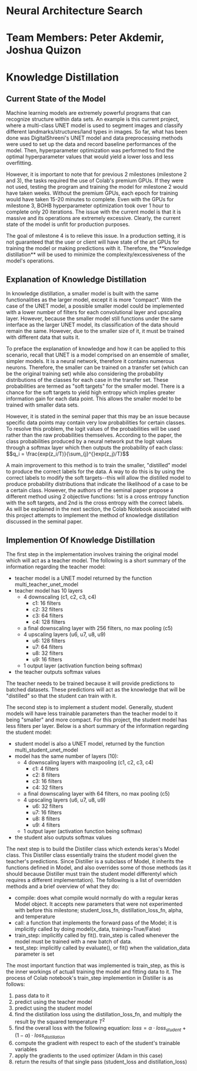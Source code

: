 # Neural Architecture Search
# Team Members: Peter Akdemir, Joshua Quizon

# Knowledge Distillation
## Current State of the Model
<p>
Machine learning models are extremely powerful programs that can recognize structure
within data sets.  An example is this current project, where a multi-class UNET model
is used to segment images and classify different landmarks/structures/land types
in images.  So far, what has been done was DigitalShreeni's UNET model and data preprocessing
methods were used to set up the data and record baseline performances of the model.  Then, 
hyperparameter optimization was performed to find the optimal hyperparameter values that would
yield a lower loss and less overfitting.
</p>

<p>
However, it is important to note that for previous 2 milestones (milestone 2 and 3), the tasks
required the use of Colab's premium GPUs.  If they were not used, testing the program and training
the model for milestone 2 would have taken weeks.  Without the premium GPUs, each epoch for training
would have taken 15-20 minutes to complete.  Even with the GPUs for milestone 3, BOHB hyperparameter
optimization took over 1 hour to complete only 20 iterations.  The issue with the current model is 
that it is massive and its operations are extremely excessive.  Clearly, the current state of the 
model is unfit for production purposes.
</p>

<p>
The goal of milestone 4 is to relieve this issue.  In a production setting, it is not guaranteed that
the user or client will have state of the art GPUs for training the model or making predictions with it.
Therefore, the **knowledge distillation** will be used to minimize the complexity/excessiveness of the
model's operations.
</p>

## Explanation of Knowledge Distillation
<p>
In knowledge distillation, a smaller model is built with the same functionalities as the larger model, except
it is more "compact".  With the case of the UNET model, a possible smaller model could be implemented with 
a lower number of filters for each convolutional layer and upscaling layer.  However, because the smaller model
still functions under the same interface as the larger UNET model, its classification of the data should remain
the same.  However, due to the smaller size of it, it must be trained with different data that suits it.
</p>

<p>
To preface the explanation of knowledge and how it can be applied to this scenario, recall that UNET
is a model comprised on an ensemble of smaller, simpler models.  It is a neural network, therefore it 
contains numerous neurons.  Therefore, the smaller can be trained on a transfer set (which can be the
original training set) while also considering the probability distributions of the classes for each
case in the transfer set.  These probabilities are termed as "soft targets" for the smaller model.  There is a chance for the soft targets to yield
high entropy which implies greater information gain for each data point.  This allows the smaller model to be trained
with smaller data sets.
</p>  

<p>
However, it is stated in the seminal paper that this may be an issue because specific data points may contain very low 
probabilities for certain classes.  To resolve this problem, the logit values of the probabilities will
be used rather than the raw probabilities themselves.  According to the paper, the class probabilities produced
by a neural network put the logit values through a softmax layer which then outputs the probability of each class:
$$q_i = \frac{exp(z_i/T)}{\sum_{j}^{}exp(z_j)/T}$$
</p>

<p>
A main improvement to this method is to train the smaller, "distilled" model to produce the correct labels for the data.
A way to do this is by using the correct labels to modify the soft targets--this will allow the distilled model to 
produce probability distributions that indicate the likelihood of a case to be a certain class.  However, the authors of 
the seminal paper propose a different method using 2 objective functions: 1st is a cross entropy function with the soft targets,
and 2nd is the cross entropy with the correct labels.  As will be explained in the next section, the Colab Notebook associated with this project attempts to implement the method of knowledge distillation discussed in the seminal paper. 
</p>

## Implemention Of Knowledge Distillation
<p>
The first step in the implementation involves training the original model which will act as a teacher model.  The following is a short summary of the information regarding the teacher model:

- teacher model is a UNET model returned by the function multi_teacher_unet_model
- teacher model has 10 layers
    - 4 downscaling (c1, c2, c3, c4)
        - c1: 16 filters
        - c2: 32 filters
        - c3: 64 filters
        - c4: 128 filters
    - a final downscaling layer with 256 filters, no max pooling (c5)
    - 4 upscaling layers (u6, u7, u8, u9)
        - u6: 128 filters
        - u7: 64 filters
        - u8: 32 filters
        - u9: 16 filters
    - 1 output layer (activation function being softmax)
- the teacher outputs softmax values

The teacher needs to be trained because it will provide predictions to batched datasets.  These predictions will act as the knowledge that will be "distilled" so that the student can train with it.
</p>

<p>
The second step is to implement a student model.  Generally, student models will have less trainable parameters than the teacher model to it being "smaller" and more compact.  For this project, the student model has less filters per layer.  Below is a short summary of the information regarding the student model:

- student model is also a UNET model, returned by the function multi_student_unet_model
- model has the same number of layers (10):
    - 4 downscaling layers with maxpooling (c1, c2, c3, c4)
        - c1: 4 filters
        - c2: 8 filters
        - c3: 16 filters
        - c4: 32 filters
    - a final downscaling layer with 64 filters, no max pooling (c5)
    - 4 upscaling layers (u6, u7, u8, u9)
        - u6: 32 filters
        - u7: 16 filters
        - u8: 8 filters
        - u9: 4 filters
    - 1 output layer (activation function being softmax)
- the student also outputs softmax values

</p>

<p>
The next step is to build the Distiller class which extends keras's Model class.  This Distiller class essentially trains the student model given the teacher's predictions.  Since Distiller is a subclass of Model, it inherits the functions defined in Model, and also overrides some of those methods (as it should because Distiller must train the student model differentyl which requires a different implementation).  The following is a list of overridden methods and a brief overview of what they do:

- compile: does what compile would normally do with a regular keras Model object.  It accepts new parameters that were not experimented with before this milestone; student_loss_fn, distillation_loss_fn, alpha, and temperature
- call: a function that implements the forward pass of the Model; it is implicitly called by doing model(x_data, training=True/False)
- train_step: implicitly called by fit().  train_step is called whenever the model must be trained with a new batch of data.
- test_step: implicitly called by evaluate(), or fit() when the validation_data parameter is set

The most important function that was implemented is train_step, as this is the inner workings of actuall training the model and fitting data to it.  The process of Colab notebook's train_step implemention in Distiller is as follows:
1. pass data to it
2. predict using the teacher model
3. predict using the student model
4. find the distillation loss using the distillation_loss_fn, and multiply the result by the squared temperature $T^2$
5. find the overall loss with the following equation: $loss = \alpha \cdot loss_{student} + (1 - \alpha) \cdot loss_{distillation}$
6. compute the gradient with respect to each of the student's trainable variables
7. apply the gradients to the used optimizer (Adam in this case) 
8. return the results of that single pass (student_loss and distillation_loss)
</p>